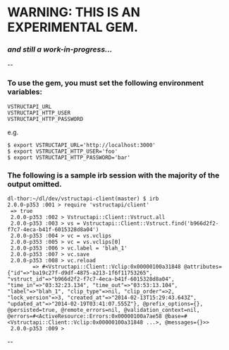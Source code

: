 # WARNING: THIS IS AN EXPERIMENTAL GEM.
### *and still a work-in-progress...*
--

### To use the gem, you must set the following environment variables:
```
VSTRUCTAPI_URL
VSTRUCTAPI_HTTP_USER
VSTRUCTAPI_HTTP_PASSWORD
```
e.g. 
```
$ export VSTRUCTAPI_URL='http://localhost:3000'
$ export VSTRUCTAPI_HTTP_USER='foo'
$ export VSTRUCTAPI_HTTP_PASSWORD='bar'
```

### The following is a sample irb session with the majority of the output omitted.

```
dl-thor:~/dl/dev/vstructapi-client(master) $ irb
2.0.0-p353 :001 > require 'vstructapi/client'
 => true 
 2.0.0-p353 :002 > Vstructapi::Client::Vstruct.all
 2.0.0-p353 :003 > vs = Vstructapi::Client::Vstruct.find('b966d2f2-f7c7-4eca-b41f-6015328d8a04')
 2.0.0-p353 :004 > vc = vs.vclips
 2.0.0-p353 :005 > vc = vs.vclips[0]
 2.0.0-p353 :006 > vc.label = 'blah_1'
 2.0.0-p353 :007 > vc.save
 2.0.0-p353 :008 > vc.reload
	    => #<Vstructapi::Client::Vclip:0x00000100a31848 @attributes={"id"=>"ba19c27f-d9df-4875-a213-1f6f11753265", "vstruct_id"=>"b966d2f2-f7c7-4eca-b41f-6015328d8a04", "time_in"=>"03:32:23.134", "time_out"=>"03:53:13.104", "label"=>"blah_1", "clip_type"=>nil, "clip_order"=>2, "lock_version"=>3, "created_at"=>"2014-02-13T15:29:43.643Z", "updated_at"=>"2014-02-19T03:41:07.555Z"}, @prefix_options={}, @persisted=true, @remote_errors=nil, @validation_context=nil, @errors=#<ActiveResource::Errors:0x00000100a7ae58 @base=#<Vstructapi::Client::Vclip:0x00000100a31848 ...>, @messages={}>> 
 2.0.0-p353 :009 > 
```		
--
